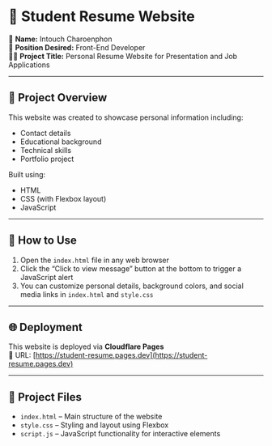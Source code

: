 # 🌟 Student Resume Website

📘 **Name:** Intouch Charoenphon  
🎯 **Position Desired:** Front-End Developer  
🧑‍💻 **Project Title:** Personal Resume Website for Presentation and Job Applications

---

## 📂 Project Overview

This website was created to showcase personal information including:

- Contact details  
- Educational background  
- Technical skills  
- Portfolio project

Built using:

- HTML  
- CSS (with Flexbox layout)  
- JavaScript  

---

## 🚀 How to Use

1. Open the `index.html` file in any web browser  
2. Click the “Click to view message” button at the bottom to trigger a JavaScript alert  
3. You can customize personal details, background colors, and social media links in `index.html` and `style.css`

---

## 🌐 Deployment

This website is deployed via **Cloudflare Pages**  
🔗 URL: [https://student-resume.pages.dev](https://student-resume.pages.dev)

---

## 📎 Project Files

- `index.html` – Main structure of the website  
- `style.css` – Styling and layout using Flexbox  
- `script.js` – JavaScript functionality for interactive elements